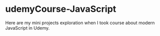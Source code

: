 # udemyCourse-JavaScript
Here are my mini projects exploration when I took course about modern JavaScript in Udemy.
